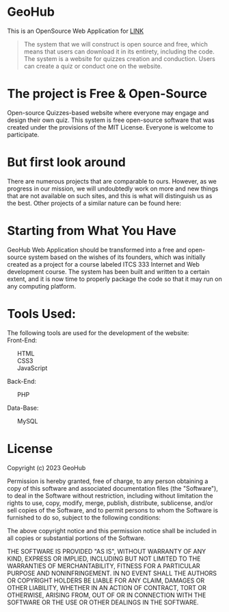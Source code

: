 # GeoHub
This is an OpenSource Web Application for <a href="https://geohub.great-site.net/ITCS333-Project/mainpage.php">LINK</a>

> The system that we will construct is open source and free, which means that users can download it in its entirety, including the code.
> The system is a website for quizzes creation and conduction.
> Users can create a  quiz or conduct one on the website.

# The project is Free & Open-Source
Open-source Quizzes-based website where everyone may engage and design their own quiz.
This system is free open-source software that was created under the provisions of the MIT License. Everyone is welcome to participate.

# But first look around 
There are numerous projects that are comparable to ours. However, as we progress in our mission, we will undoubtedly work on more and new things that are not available on such sites, and this is what will distinguish us as the best.
Other projects of a similar nature can be found here:
 

# Starting from What You Have
GeoHub Web Application should be transformed into a free and open-source system based on the wishes of its founders, which was initially created as a project for a course labeled ITCS 333 Internet and Web development course. The system has been built and written to a certain extent, and it is now time to properly package the code so that it may run on any computing platform. 

# Tools Used:
The following tools are used for the development of the website:<br>
Front-End:
<ol>
    <il>HTML</li> <br>
    <il>CSS3</li> <br>
    <il>JavaScript</li> <br>
</ol>
Back-End:
<ol>
    <il>PHP</li> <br>
</ol>
Data-Base:
<ol>
<il>MySQL</li> <br>
</ol>


# License

Copyright (c) 2023 GeoHub

Permission is hereby granted, free of charge, to any person obtaining a copy
of this software and associated documentation files (the "Software"), to deal
in the Software without restriction, including without limitation the rights
to use, copy, modify, merge, publish, distribute, sublicense, and/or sell
copies of the Software, and to permit persons to whom the Software is
furnished to do so, subject to the following conditions:

The above copyright notice and this permission notice shall be included in all
copies or substantial portions of the Software.

THE SOFTWARE IS PROVIDED "AS IS", WITHOUT WARRANTY OF ANY KIND, EXPRESS OR
IMPLIED, INCLUDING BUT NOT LIMITED TO THE WARRANTIES OF MERCHANTABILITY,
FITNESS FOR A PARTICULAR PURPOSE AND NONINFRINGEMENT. IN NO EVENT SHALL THE
AUTHORS OR COPYRIGHT HOLDERS BE LIABLE FOR ANY CLAIM, DAMAGES OR OTHER
LIABILITY, WHETHER IN AN ACTION OF CONTRACT, TORT OR OTHERWISE, ARISING FROM,
OUT OF OR IN CONNECTION WITH THE SOFTWARE OR THE USE OR OTHER DEALINGS IN THE
SOFTWARE.
